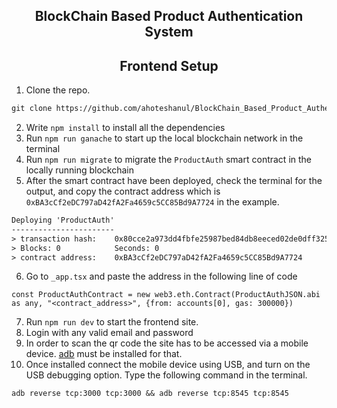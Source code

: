 <h2 align="center">BlockChain Based Product Authentication System</h2>

<h2 align="center">Frontend Setup</h2>

1. Clone the repo. 
```txt
git clone https://github.com/ahoteshanul/BlockChain_Based_Product_Authentication_System.git
```
2. Write `npm install` to install all the dependencies
3. Run `npm run ganache` to start up the local blockchain network in the terminal
4. Run `npm run migrate` to migrate the `ProductAuth` smart contract in the locally running blockchain
5. After the smart contract have been deployed, check the terminal for the output, and copy the contract address which is `0xBA3cCf2eDC797aD42fA2Fa4659c5CC85Bd9A7724` in the example.

```txt
Deploying 'ProductAuth'
-----------------------
> transaction hash:    0x80cce2a973dd4fbfe25987bed84db8eeced02de0dff325c88d82f9228bd80416    
> Blocks: 0            Seconds: 0
> contract address:    0xBA3cCf2eDC797aD42fA2Fa4659c5CC85Bd9A7724
```
6. Go to `_app.tsx` and paste the address in the following line of code
```tsx
const ProductAuthContract = new web3.eth.Contract(ProductAuthJSON.abi as any, "<contract_address>", {from: accounts[0], gas: 300000})
```
7. Run `npm run dev` to start the frontend site.
8. Login with any valid email and password
9. In order to scan the qr code the site has to be accessed via a mobile device. [adb](https://www.xda-developers.com/install-adb-windows-macos-linux/) must be installed for that.
10. Once installed connect the mobile device using USB, and turn on the USB debugging option. Type the following command in the terminal.
```txt
adb reverse tcp:3000 tcp:3000 && adb reverse tcp:8545 tcp:8545
```

